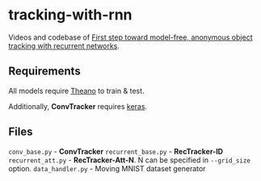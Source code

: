 # tracking-with-rnn

Videos and codebase of [First step toward model-free, anonymous object tracking with recurrent networks](http://arxiv.org/abs/1511.06425).

## Requirements

All models require [Theano](https://github.com/Theano/Theano) to train & test.

Additionally, **ConvTracker** requires [keras](https://github.com/fchollet/keras).

## Files

`conv_base.py` - **ConvTracker**
`recurrent_base.py` - **RecTracker-ID**
`recurrent_att.py` - **RecTracker-Att-N**.  N can be specified in `--grid_size` option.
`data_handler.py` - Moving MNIST dataset generator

